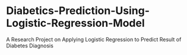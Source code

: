 # Diabetics-Prediction-Using-Logistic-Regression-Model
A Research Project on Applying Logistic Regression to Predict Result of Diabetes Diagnosis
